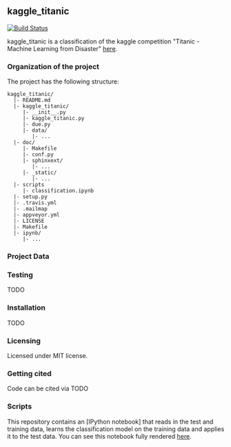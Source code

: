 ## kaggle_titanic
[![Build Status](https://travis-ci.org/uwescience/shablona.svg?branch=master)](https://travis-ci.org/uwescience/shablona)

kaggle_titanic is a classification of the kaggle competition "Titanic - Machine Learning from Disaster" [here](https://www.kaggle.com/c/titanic/leaderboard#score).


### Organization of the  project

The project has the following structure:

    kaggle_titanic/
      |- README.md
      |- kaggle_titanic/
         |- __init__.py
         |- kaggle_titanic.py
         |- due.py
         |- data/
            |- ...
      |- doc/
         |- Makefile
         |- conf.py
         |- sphinxext/
            |- ...
         |- _static/
            |- ...
      |- scripts
         |- classification.ipynb
      |- setup.py
      |- .travis.yml
      |- .mailmap
      |- appveyor.yml
      |- LICENSE
      |- Makefile
      |- ipynb/
         |- ...


### Project Data


### Testing

TODO

### Installation

TODO

### Licensing

Licensed under MIT license. 

### Getting cited

Code can be cited via TODO

### Scripts

This repository contains an [IPython notebook] that reads
in the test and training data, learns the classification model on the 
training data and applies it to the test data. You can see this notebook
fully rendered
[here](https://github.com/b3ttin4/kaggle_titanic/tree/master/scripts/classification.ipynb).
